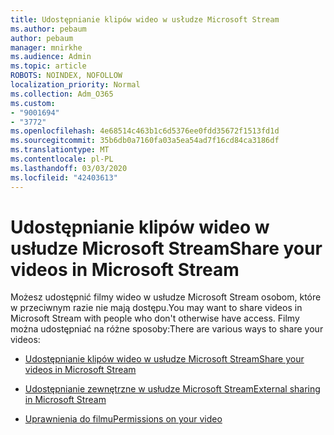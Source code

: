 ```yaml
---
title: Udostępnianie klipów wideo w usłudze Microsoft Stream
ms.author: pebaum
author: pebaum
manager: mnirkhe
ms.audience: Admin
ms.topic: article
ROBOTS: NOINDEX, NOFOLLOW
localization_priority: Normal
ms.collection: Adm_O365
ms.custom:
- "9001694"
- "3772"
ms.openlocfilehash: 4e68514c463b1c6d5376ee0fdd35672f1513fd1d
ms.sourcegitcommit: 35b6db0a7160fa03a5ea54ad7f16cd84ca3186df
ms.translationtype: MT
ms.contentlocale: pl-PL
ms.lasthandoff: 03/03/2020
ms.locfileid: "42403613"
---
```

# <a name="share-your-videos-in-microsoft-stream"></a><span data-ttu-id="f02af-102">Udostępnianie klipów wideo w usłudze Microsoft Stream</span><span class="sxs-lookup"><span data-stu-id="f02af-102">Share your videos in Microsoft Stream</span></span>

<span data-ttu-id="f02af-103">Możesz udostępnić filmy wideo w usłudze Microsoft Stream osobom, które w przeciwnym razie nie mają dostępu.</span><span class="sxs-lookup"><span data-stu-id="f02af-103">You may want to share videos in Microsoft Stream with people who don't otherwise have access.</span></span> <span data-ttu-id="f02af-104">Filmy można udostępniać na różne sposoby:</span><span class="sxs-lookup"><span data-stu-id="f02af-104">There are various ways to share your videos:</span></span> 

- [<span data-ttu-id="f02af-105">Udostępnianie klipów wideo w usłudze Microsoft Stream</span><span class="sxs-lookup"><span data-stu-id="f02af-105">Share your videos in Microsoft Stream</span></span>](https://docs.microsoft.com/stream/portal-share-video)

- [<span data-ttu-id="f02af-106">Udostępnianie zewnętrzne w usłudze Microsoft Stream</span><span class="sxs-lookup"><span data-stu-id="f02af-106">External sharing in Microsoft Stream</span></span>](https://docs.microsoft.com/stream/portal-share-video#external-sharing)

- [<span data-ttu-id="f02af-107">Uprawnienia do filmu</span><span class="sxs-lookup"><span data-stu-id="f02af-107">Permissions on your video</span></span>](https://docs.microsoft.com/stream/portal-share-video#permissions-on-your-video)